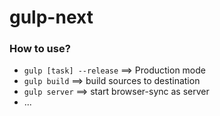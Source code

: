 # gulp-next

### How to use?

- `gulp [task] --release` ==> Production mode
- `gulp build` ==> build sources to destination
- `gulp server` ==> start browser-sync as server
- ...
